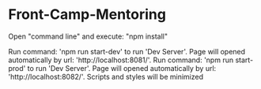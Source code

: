 # Front-Camp-Mentoring

Open "command line" and execute: "npm install"

Run command: 'npm run start-dev' to run 'Dev Server'. Page will opened automatically by url: 'http://localhost:8081/'.
Run command: 'npm run start-prod' to run 'Dev Server'. Page will opened automatically by url: 'http://localhost:8082/'. Scripts and styles will be minimized